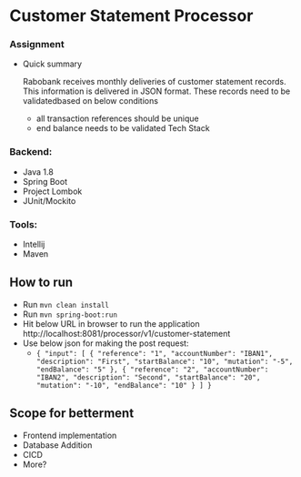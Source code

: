 # Customer Statement Processor #

### Assignment ###

* Quick summary

  Rabobank receives monthly deliveries of customer statement records. This information is delivered in JSON format. 
  These records need to be validatedbased on below conditions
  
     * all transaction references should be unique
     * end balance needs to be validated
       Tech Stack

### Backend:

* Java 1.8
* Spring Boot
* Project Lombok 
* JUnit/Mockito

### Tools:
 * Intellij
 * Maven

## How to run

 * Run `mvn clean install`
 * Run `mvn spring-boot:run`
 * Hit below URL in browser to run the application 
   http://localhost:8081/processor/v1/customer-statement
 * Use below json for making the post request:
     *  `{
   "input": [
   {
   "reference": "1",
   "accountNumber": "IBAN1",
   "description": "First",
   "startBalance": "10",
   "mutation": "-5",
   "endBalance": "5"
   },
   {
   "reference": "2",
   "accountNumber": "IBAN2",
   "description": "Second",
   "startBalance": "20",
   "mutation": "-10",
   "endBalance": "10"
   }
   ]
   }
   `
## Scope for betterment

* Frontend implementation
* Database Addition
* CICD
* More?